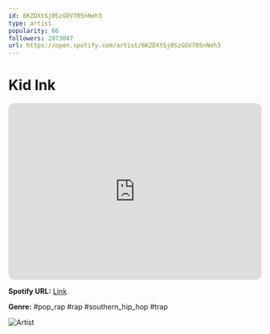 ```yaml
---
id: 6KZDXtSj0SzGOV705nNeh3
type: artist
popularity: 66
followers: 2973047
url: https://open.spotify.com/artist/6KZDXtSj0SzGOV705nNeh3
---
```

# Kid Ink

<iframe style="border-radius:12px" src="https://open.spotify.com/embed/artist/6KZDXtSj0SzGOV705nNeh3" width="100%" height="352" frameBorder="0" allowfullscreen="" allow="autoplay; clipboard-write; encrypted-media; fullscreen; picture-in-picture" loading="lazy"></iframe>

**Spotify URL:** [Link](https://open.spotify.com/artist/6KZDXtSj0SzGOV705nNeh3)

**Genre:**  #pop_rap #rap #southern_hip_hop #trap

![Artist](https://i.scdn.co/image/ab6761610000e5eb15a85a7957cac2c370e713ab)

